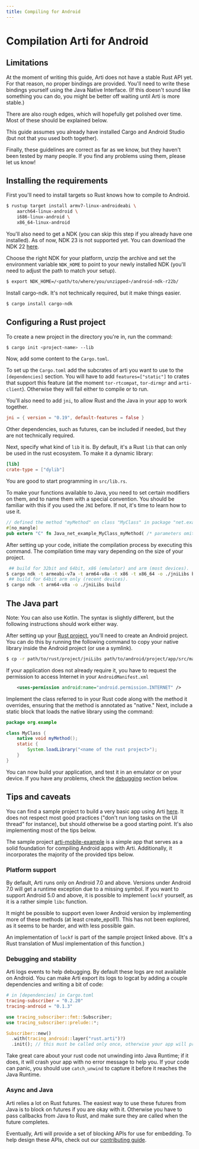 ```yaml
---
title: Compiling for Android
---
```


# Compilation Arti for Android

## Limitations
At the moment of writing this guide, Arti does not have a stable Rust API yet. For that reason, no proper bindings are provided.
You'll need to write these bindings yourself using the Java Native Interface. (If this doesn't sound like something you can do, you might be better off waiting until Arti is more stable.)

There are also rough edges, which will hopefully get polished over time. Most of these should be explained below.

This guide assumes you already have installed Cargo and Android Studio (but not that you used both together).

Finally, these guidelines are correct as far as we know, but they haven't been tested by many people. If you find any problems using them, please let us know!

## Installing the requirements

First you'll need to install targets so Rust knows how to compile to Android.

```sh
$ rustup target install armv7-linux-androideabi \
	aarch64-linux-android \
	i686-linux-android \
	x86_64-linux-android
```

You'll also need to get a NDK (you can skip this step if you already have one installed). As of now, NDK 23 is not supported yet.
You can download the NDK 22 [here](https://github.com/android/ndk/wiki/Unsupported-Downloads).

Choose the right NDK for your platform, unzip the archive and set the environment variable `NDK_HOME` to point to your newly installed NDK (you'll need to adjust the path to match your setup).

```sh
$ export NDK_HOME=/<path/to/where/you/unzipped>/android-ndk-r22b/
```

Install cargo-ndk. It's not technically required, but it make things easier.

```sh
$ cargo install cargo-ndk
```

## Configuring a Rust project

To create a new project in the directory you're in, run the command:

```sh
$ cargo init <project-name> --lib
```

Now, add some content to the `Cargo.toml`.

To set up the `Cargo.toml` add the subcrates of arti you want to use to the `[dependencies]` section. You will have to add `features=["static"]` to crates that support this feature (at the moment `tor-rtcompat`, `tor-dirmgr` and `arti-client`). Otherwise they will fail either to compile or to run.

You'll also need to add `jni`, to allow Rust and the Java in your app to work together.

```toml
jni = { version = "0.19", default-features = false }
```

Other dependencies, such as futures, can be included if needed, but they are not technically required.

Next, specify what kind of `lib` it is. By default, it's a Rust `lib` that can only be used in the rust ecosystem. To make it a dynamic library:

```toml
[lib]
crate-type = ["dylib"]
```

You are good to start programming in `src/lib.rs`.

To make your functions available to Java, you need to set certain modifiers on them, and to name them with a special convention. You should be familiar with this if you used the `JNI` before. If not, it's time to learn how to use it.

```rust
// defined the method "myMethod" on class "MyClass" in package "net.example"
#[no_mangle]
pub extern "C" fn Java_net_example_MyClass_myMethod( /* parameters omitted */ ) {..}
```

After setting up your code, initiate the compilation process by executing this command. The compilation time may vary depending on the size of your project.

```sh
 ## build for 32bit and 64bit, x86 (emulator) and arm (most devices).
$ cargo ndk -t armeabi-v7a -t arm64-v8a -t x86 -t x86_64 -o ./jniLibs build
 ## build for 64bit arm only (recent devices).
$ cargo ndk -t arm64-v8a -o ./jniLibs build
```

## The Java part

Note: You can also use Kotlin. The syntax is slightly different, but the following instructions should work either way.

After setting up your [Rust project](#configuring-a-rust-project), you'll need to create an Android project. You can do this by running the following command to copy your native library inside the Android project (or use a symlink).

```sh
$ cp -r path/to/rust/project/jniLibs path/to/android/project/app/src/main
```

If your application does not already require it, you have to request the permission to access Internet in your `AndroidManifest.xml`

```xml
    <uses-permission android:name="android.permission.INTERNET" />
```

Implement the class referred to in your Rust code along with the method it overrides, ensuring that the method is annotated as "native." Next, include a static block that loads the native library using the command:

```java
package org.example

class MyClass {
    native void myMethod();
    static {
        System.loadLibrary("<name of the rust project>");
    }
}
```

You can now build your application, and test it in an emulator or on your device. If you have any problems, check the [debugging](#debugging-and-stability) section below.

## Tips and caveats

You can find a sample project to build a very basic app using Arti [here](https://gitlab.torproject.org/trinity-1686a/arti-mobile-example/). It does not respect most good practices ("don't run long tasks on the UI thread" for instance), but should otherwise be a good starting point. It's also implementing most of the tips below.

The sample project [arti-mobile-example](https://gitlab.torproject.org/trinity-1686a/arti-mobile-example/) is a simple app that serves as a solid foundation for compiling Android apps with Arti. Additionally, it incorporates the majority of the provided tips below.

### Platform support
By default, Arti runs only on Android 7.0 and above. Versions under Android 7.0 will get a runtime exception due to a missing symbol. If you want to support Android 5.0 and above, it is possible to implement `lockf` yourself, as it is a rather simple `libc` function.

It might be possible to support even lower Android version by implementing more of these methods (at least create\_epoll1). This has not been explored, as it seems to be harder, and with less possible gain.

An implementation of `lockf` is part of the sample project linked above. (It's a Rust translation of Musl implementation of this function.)

### Debugging and stability
Arti logs events to help debugging. By default these logs are not available on Android. You can make Arti export its logs to logcat by adding a couple dependencies and writing a bit of code:

```toml
# in [dependencies] in Cargo.toml
tracing-subscriber = "0.2.20"
tracing-android = "0.1.3"
```

```rust
use tracing_subscriber::fmt::Subscriber;
use tracing_subscriber::prelude::*;

Subscriber::new()
  .with(tracing_android::layer("rust.arti")?)
  .init(); // this must be called only once, otherwise your app will probably crash
```

Take great care about your rust code not unwinding into Java Runtime; if it does, it will crash your app with no error message to help you.
If your code can panic, you should use `catch_unwind` to capture it before it reaches the Java Runtime.

### Async and Java
Arti relies a lot on Rust futures. The easiest way to use these futures from Java is to block on futures if you are okay with it. Otherwise you have to pass callbacks from Java to Rust, and make sure they are called when the future completes.

Eventually, Arti will provide a set of blocking APIs for use for embedding. To help design these APIs, check out our [contributing guide](/contributing/).
